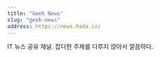 ```yaml
---
title: "Geek News"
slug: "geek-news"
address: https://news.hada.io/
---
```

IT 뉴스 공유 채널. 잡다한 주제를 다루지 않아서 깔끔하다.
